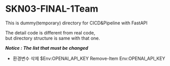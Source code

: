 # SKN03-FINAL-1Team
This is dummy(temporary) directory for CICD&Pipeline with FastAPI   

The detail code is different from real code,    
but directory structure is same with that one.   

***Notice : The list that must be changed***

- 환경변수 삭제
$Env:OPENAI_API_KEY
Remove-Item Env:OPENAI_API_KEY